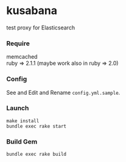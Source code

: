 kusabana
========
test proxy for Elasticsearch

### Require
memcached  
ruby => 2.1.1 (maybe work also in ruby => 2.0)

### Config
See and Edit and Rename `config.yml.sample`.

### Launch
    make install
    bundle exec rake start

### Build Gem
    bundle exec rake build
